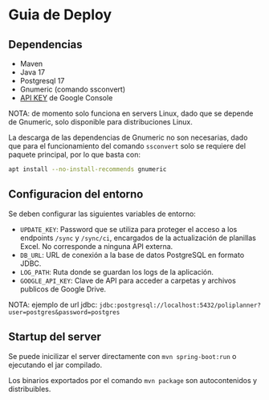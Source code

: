# Guia de Deploy

## Dependencias

- Maven
- Java 17
- Postgresql 17
- Gnumeric (comando ssconvert)
- [API KEY](google_drive.md) de Google Console

NOTA:
de momento solo funciona en servers Linux, dado que se depende de Gnumeric, solo disponible
para distribuciones Linux.

La descarga de las dependencias de Gnumeric no son necesarias, dado que para el funcionamiento
del comando `ssconvert` solo se requiere del paquete principal, por lo que basta con:

```bash
apt install --no-install-recommends gnumeric
```

## Configuracion del entorno

Se deben configurar las siguientes variables de entorno:
* `UPDATE_KEY`:
  Password que se utiliza para proteger el acceso a los endpoints `/sync` y `/sync/ci`,
  encargados de la actualización de planillas Excel.
  No corresponde a ninguna API externa.
* `DB_URL`:
  URL de conexión a la base de datos PostgreSQL en formato JDBC.
* `LOG_PATH`:
  Ruta donde se guardan los logs de la aplicación.
* `GOOGLE_API_KEY`:
  Clave de API para acceder a carpetas y archivos publicos de Google Drive.

NOTA:
ejemplo de url jdbc:
`jdbc:postgresql://localhost:5432/poliplanner?user=postgres&password=postgres`

## Startup del server

Se puede inicilizar el server directamente con `mvn spring-boot:run` o ejecutando el jar
compilado. 

Los binarios exportados por el comando `mvn package` son autocontenidos y distribuibles.
